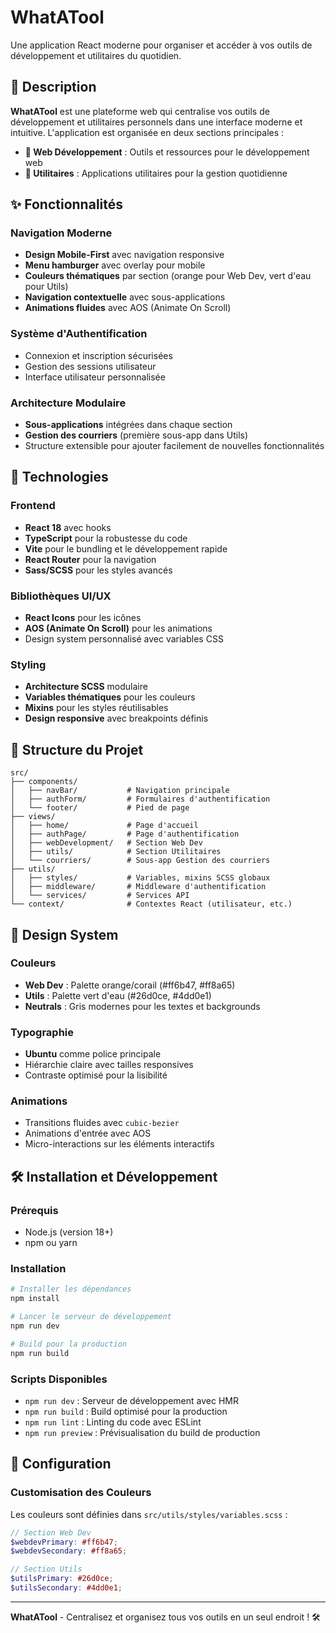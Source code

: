 # WhatATool

Une application React moderne pour organiser et accéder à vos outils de développement et utilitaires du quotidien.

## 🎯 Description

**WhatATool** est une plateforme web qui centralise vos outils de développement et utilitaires personnels dans une interface moderne et intuitive. L'application est organisée en deux sections principales :

- **🧡 Web Développement** : Outils et ressources pour le développement web
- **💙 Utilitaires** : Applications utilitaires pour la gestion quotidienne

## ✨ Fonctionnalités

### Navigation Moderne
- **Design Mobile-First** avec navigation responsive
- **Menu hamburger** avec overlay pour mobile
- **Couleurs thématiques** par section (orange pour Web Dev, vert d'eau pour Utils)
- **Navigation contextuelle** avec sous-applications
- **Animations fluides** avec AOS (Animate On Scroll)

### Système d'Authentification
- Connexion et inscription sécurisées
- Gestion des sessions utilisateur
- Interface utilisateur personnalisée

### Architecture Modulaire
- **Sous-applications** intégrées dans chaque section
- **Gestion des courriers** (première sous-app dans Utils)
- Structure extensible pour ajouter facilement de nouvelles fonctionnalités

## 🚀 Technologies

### Frontend
- **React 18** avec hooks
- **TypeScript** pour la robustesse du code
- **Vite** pour le bundling et le développement rapide
- **React Router** pour la navigation
- **Sass/SCSS** pour les styles avancés

### Bibliothèques UI/UX
- **React Icons** pour les icônes
- **AOS (Animate On Scroll)** pour les animations
- Design system personnalisé avec variables CSS

### Styling
- **Architecture SCSS** modulaire
- **Variables thématiques** pour les couleurs
- **Mixins** pour les styles réutilisables
- **Design responsive** avec breakpoints définis

## 📁 Structure du Projet

```
src/
├── components/
│   ├── navBar/           # Navigation principale
│   ├── authForm/         # Formulaires d'authentification
│   └── footer/           # Pied de page
├── views/
│   ├── home/             # Page d'accueil
│   ├── authPage/         # Page d'authentification
│   ├── webDevelopment/   # Section Web Dev
│   ├── utils/            # Section Utilitaires
│   └── courriers/        # Sous-app Gestion des courriers
├── utils/
│   ├── styles/           # Variables, mixins SCSS globaux
│   ├── middleware/       # Middleware d'authentification
│   └── services/         # Services API
└── context/              # Contextes React (utilisateur, etc.)
```

## 🎨 Design System

### Couleurs
- **Web Dev** : Palette orange/corail (#ff6b47, #ff8a65)
- **Utils** : Palette vert d'eau (#26d0ce, #4dd0e1)
- **Neutrals** : Gris modernes pour les textes et backgrounds

### Typographie
- **Ubuntu** comme police principale
- Hiérarchie claire avec tailles responsives
- Contraste optimisé pour la lisibilité

### Animations
- Transitions fluides avec `cubic-bezier`
- Animations d'entrée avec AOS
- Micro-interactions sur les éléments interactifs

## 🛠️ Installation et Développement

### Prérequis
- Node.js (version 18+)
- npm ou yarn

### Installation
```bash
# Installer les dépendances
npm install

# Lancer le serveur de développement
npm run dev

# Build pour la production
npm run build
```

### Scripts Disponibles
- `npm run dev` : Serveur de développement avec HMR
- `npm run build` : Build optimisé pour la production  
- `npm run lint` : Linting du code avec ESLint
- `npm run preview` : Prévisualisation du build de production

## 🔧 Configuration

### Customisation des Couleurs
Les couleurs sont définies dans `src/utils/styles/variables.scss` :
```scss
// Section Web Dev
$webdevPrimary: #ff6b47;
$webdevSecondary: #ff8a65;

// Section Utils  
$utilsPrimary: #26d0ce;
$utilsSecondary: #4dd0e1;
```

---

**WhatATool** - Centralisez et organisez tous vos outils en un seul endroit ! 🛠️